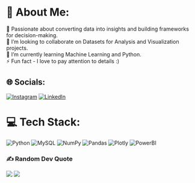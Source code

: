 
# 💫 About Me:

🎯 Passionate about converting data into insights and building frameworks for decision-making. <br>
👯 I’m looking to collaborate on Datasets for Analysis and Visualization projects. <br>
🌱 I’m currently learning Machine Learning and Python. <br>
⚡ Fun fact - I love to pay attention to details :)


## 🌐 Socials:
[![Instagram](https://img.shields.io/badge/Instagram-%23E4405F.svg?logo=Instagram&logoColor=white)](https://instagram.com/https://www.instagram.com/sauravchavan02) [![LinkedIn](https://img.shields.io/badge/LinkedIn-%230077B5.svg?logo=linkedin&logoColor=white)](https://www.linkedin.com/in/saurav-chavan02/) 

# 💻 Tech Stack:
![Python](https://img.shields.io/badge/python-3670A0?style=flat-square&logo=python&logoColor=ffdd54) ![MySQL](https://img.shields.io/badge/mysql-%2300f.svg?style=flat-square&logo=mysql&logoColor=white)  ![NumPy](https://img.shields.io/badge/numpy-%23013243.svg?style=flat-square&logo=numpy&logoColor=white) ![Pandas](https://img.shields.io/badge/pandas-%23150458.svg?style=flat-square&logo=pandas&logoColor=white) ![Plotly](https://img.shields.io/badge/Plotly-%233F4F75.svg?style=flat-square&logo=plotly&logoColor=white) ![PowerBI](https://img.shields.io/badge/powerbi-%2523150458.svg%3Fstyle%3Dflatsquare%26logo%3Dpowerbi%26logoColor%3Dwhite)


### ✍️ Random Dev Quote
![](https://quotes-github-readme.vercel.app/api?type=vetical&theme=radical)
![](https://th.bing.com/th?id=OIP.8izzSw1ySwLQgk27TSrQCwAAAA&w=304&h=171&c=8&rs=1&qlt=90&o=6&dpr=1.3&pid=3.1&rm=2)


<!-- Proudly created with GPRM ( https://gprm.itsvg.in ) -->
